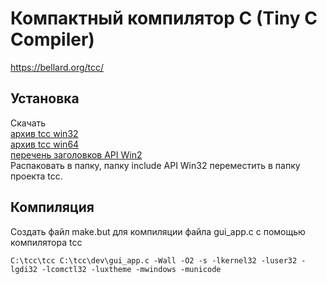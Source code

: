 # Компактный компилятор C (Tiny C Compiler)
https://bellard.org/tcc/  

## Установка
Скачать  
[архив tcc win32](https://web.archive.org/web/20200227013749/http://download-mirror.savannah.gnu.org/releases/tinycc/tcc-0.9.27-win32-bin.zip)  
[архив tcc win64](https://web.archive.org/web/20231122125001/http://download-mirror.savannah.gnu.org/releases/tinycc/tcc-0.9.27-win64-bin.zip)  
[перечень заголовков API Win2](https://web.archive.org/web/20231122124847/http://nongnu.askapache.com/tinycc/winapi-full-for-0.9.27.zip)  
Распаковать в папку, папку include API Win32 переместить в папку проекта tcc.

## Компиляция
Создать файл make.but для компиляции файла gui_app.c с помощью компилятора tcc
```
C:\tcc\tcc C:\tcc\dev\gui_app.c -Wall -O2 -s -lkernel32 -luser32 -lgdi32 -lcomctl32 -luxtheme -mwindows -municode
```
